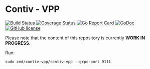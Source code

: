 # Contiv - VPP

[![Build Status](https://travis-ci.org/contiv/contiv-vpp.svg?branch=master)](https://travis-ci.org/contiv/contiv-vpp)
[![Coverage Status](https://coveralls.io/repos/github/contiv/contiv-vpp/badge.svg?branch=master)](https://coveralls.io/github/contiv/contiv-vpp?branch=master)
[![Go Report Card](https://goreportcard.com/badge/github.com/contiv/contiv-vpp)](https://goreportcard.com/report/github.com/contiv/contiv-vpp)
[![GoDoc](https://godoc.org/github.com/contiv/contiv-vpp?status.svg)](https://godoc.org/github.com/contiv/contiv-vpp)
[![GitHub license](https://img.shields.io/badge/license-Apache%20license%202.0-blue.svg)](https://github.com/contiv/contiv-vpp/blob/master/LICENSE)

Please note that the content of this repository is currently **WORK IN PROGRESS**.


Run:

```sudo cmd/contiv-vpp/contiv-vpp --grpc-port 9111```